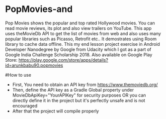 # PopMovies-and
Pop Movies shows the popular and top rated Hollywood movies. You can read movie reviews, its plot and also view trailers on YouTube. This app uses theMovieDb API to get the list of movies from web and also uses many popular libraries such as Picasso, Retrofit etc.. It demostrates using Room library to cache data offline. This my end lesson project exercise in Android Developer Nanodegree by Google from Udacity which I got as a part of Google India Challenge Scholarship 2018.
Also available on Google Play Store: https://play.google.com/store/apps/details?id=arunkbabu90.popmovies

#How to use
 * First, You need to obtain an API key from https://www.themoviedb.org/
 * Then, define the API key as a Gradle Global property under MovieDbApiKey="YourAPIKey" for security purposes
    OR you can directly define it in the project but it's perfectly unsafe and is not encouraged
 * After that the project will compile properly
